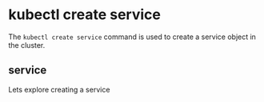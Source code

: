 # kubectl create service

The `kubectl create service` command is used to create a service object in the cluster.

## service

Lets explore creating a service

``` shell

```
